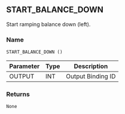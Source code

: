 ## START\_BALANCE\_DOWN

Start ramping balance down (left).


### Name

`START_BALANCE_DOWN ()`


| Parameter | Type | Description       |
| --------- | ---- | ----------------- |
| OUTPUT    | INT  | Output Binding ID |



### Returns

`None`